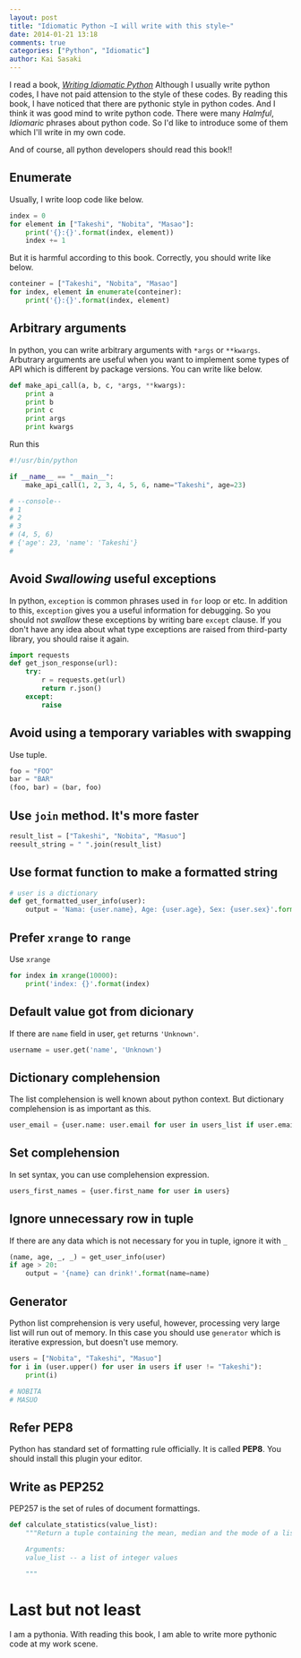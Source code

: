 ```yaml
---
layout: post
title: "Idiomatic Python ~I will write with this style~"
date: 2014-01-21 13:18
comments: true
categories: ["Python", "Idiomatic"]
author: Kai Sasaki
---
```


I read a book, *[Writing Idiomatic Python](http://www.amazon.co.jp/Writing-Idiomatic-Python-2-7-3-Knupp-ebook/dp/B00B5KG0F8)*
Although I usually write python codes, I have not paid attension to the style of these codes. By reading this book, I have noticed
that there are pythonic style in python codes. And I think it was good mind to write python code. There were many *Halmful*, *Idiomaric*
phrases about python code. So I'd like to introduce some of them which I'll write in my own code.

And of course, all python developers should read this book!!

## Enumerate

Usually, I write loop code like below.

```python
index = 0
for element in ["Takeshi", "Nobita", "Masao"]:
    print('{}:{}'.format(index, element))
    index += 1
```

But it is harmful according to this book. Correctly, you should write like below.

```python
conteiner = ["Takeshi", "Nobita", "Masao"]
for index, element in enumerate(conteiner):
    print('{}:{}'.format(index, element)
```


## Arbitrary arguments

In python, you can write arbitrary arguments with `*args` or `**kwargs`. Arbutrary arguments are useful when you 
want to implement some types of API which is different by package versions. You can write like below.

```python
def make_api_call(a, b, c, *args, **kwargs):
    print a
	print b
	print c
	print args
	print kwargs
```

Run this

```python
#!/usr/bin/python

if __name__ == "__main__":
    make_api_call(1, 2, 3, 4, 5, 6, name="Takeshi", age=23)

# --console--
# 1
# 2
# 3
# (4, 5, 6)
# {'age': 23, 'name': 'Takeshi'}
#

```

## Avoid *Swallowing* useful exceptions

In python, `exception` is common phrases used in `for` loop or etc. In addition to this,
`exception` gives you a useful information for debugging. So you should not *swallow* these exceptions
by writing bare `except` clause. If you don't have any idea about what type exceptions are raised from 
third-party library, you should raise it again.

```python
import requests
def get_json_response(url):
    try:
        r = requests.get(url)
        return r.json()
    except:
        raise
```

## Avoid using a temporary variables with swapping

Use tuple.

```python
foo = "FOO"
bar = "BAR"
(foo, bar) = (bar, foo)
```

## Use `join` method. It's more faster

```python
result_list = ["Takeshi", "Nobita", "Masuo"]
reesult_string = " ".join(result_list)
```

## Use format function to make a formatted string

```python
# user is a dictionary
def get_formatted_user_info(user):
    output = 'Nama: {user.name}, Age: {user.age}, Sex: {user.sex}'.format(user=user)
```

## Prefer `xrange` to `range`

Use `xrange`

```python
for index in xrange(10000):
    print('index: {}'.format(index)
```

## Default value got from dicionary

If there are `name` field in user, `get` returns `'Unknown'`.

```python
username = user.get('name', 'Unknown')
```

## Dictionary complehension

The list complehension is well known about python context. But dictionary complehension is as important as this.


```python
user_email = {user.name: user.email for user in users_list if user.email}
```

## Set complehension

In set syntax, you can use complehension expression.

```python
users_first_names = {user.first_name for user in users}
```

## Ignore unnecessary row in tuple

If there are any data which is not necessary for you in tuple, ignore it with `_`

```python
(name, age, _, _) = get_user_info(user)
if age > 20:
    output = '{name} can drink!'.format(name=name)
```

## Generator

Python list comprehension is very useful, however, processing very large list will run out of memory.
In this case you should use `generator` which is iterative expression, but doesn't use memory.

```python
users = ["Nobita", "Takeshi", "Masuo"]
for i in (user.upper() for user in users if user != "Takeshi"):
    print(i)

# NOBITA
# MASUO
```

## Refer PEP8

Python has standard set of formatting rule officially. It is called **PEP8**.
You should install this plugin your editor.

## Write as PEP252

PEP257 is the set of rules of document formattings.

```python
def calculate_statistics(value_list):
    """Return a tuple containing the mean, median and the mode of a list of integers

    Arguments:
    value_list -- a list of integer values

    """
```


# Last but not least

I am a pythonia. With reading this book, I am able to write more pythonic code at my work scene.


